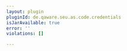 ```yaml
---
layout: plugin
pluginId: de.qaware.seu.as.code.credentials
isJarAvailable: true
error: ''
violations: []

---
```

